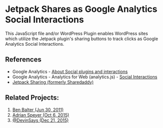# Jetpack Shares as Google Analytics Social Interactions
This JavaScript file and/or WordPress Plugin enables WordPress sites which utilize the Jetpack plugin's sharing buttons to track clicks as Google Analytics Social Interactions.

## References

* Google Analytics - [About Social plugins and interactions](https://support.google.com/analytics/answer/6209874)
* Google Analytics - Analytics for Web (analytics.js) - [Social Interactions](https://developers.google.com/analytics/devguides/collection/analyticsjs/social-interactions)
* [Jetpack Sharing (formerly Sharedaddy)](https://jetpack.me/support/sharing/)

## Related Projects:

1. [Ben Balter (Jun 30, 2011)](http://ben.balter.com/2011/06/30/google-analytics-tracking-of-jetpack-sharedaddy-social-engagement/)
1. [Adrian Speyer (Oct 6, 2015)](http://www.statstory.com/social-tracking-with-wordpress-jetpack-google-analytics/)
1. [@DevinSays (Dec 21, 2015)](http://wptheming.com/2015/12/track-jetpack-shares-google-analytics/)
